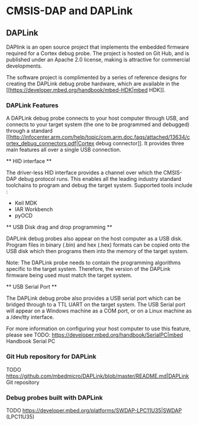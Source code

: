 # CMSIS-DAP and DAPLink


## DAPLink

DAPlink is an open source project that implements the embedded firmware required for a Cortex debug probe. The project is hosted on Git Hub, and is published under an Apache 2.0 license, making is attractive for commercial developments.

The software project is complimented by a series of reference designs for creating the DAPLink debug probe hardware, which are available in the [[https://developer.mbed.org/handbook/mbed-HDK|mbed HDK]].

### DAPLink Features

A DAPLink debug probe connects to your host computer through USB, and connects to your target system (the one to be programmed and debugged) through a standard [[http://infocenter.arm.com/help/topic/com.arm.doc.faqs/attached/13634/cortex_debug_connectors.pdf|Cortex debug connector]]. It provides three main features all over a single USB connection.

** HID interface **

The driver-less HID interface provides a channel over which the CMSIS-DAP debug protocol runs. This enables all the leading industry standard toolchains to program and debug the target system. Supported tools include :

  * Keil MDK
  * IAR Workbench
  * pyOCD


** USB Disk drag and drop programming **

DAPLink debug probes also appear on the host computer as a USB disk. Program files in binary (.bin) and hex (.hex) formats can be copied onto the USB disk which then programs them into the memory of the target system.

Note: The DAPLink probe needs to contain the programming algorithms specific to the target system. Therefore, the version of the DAPLink firmware being used must match the target system.

** USB Serial Port **

The DAPLink debug probe also provides a USB serial port which can be bridged through to a TTL UART on the target system.
The USB Serial port will appear on a Windows machine as a COM port, or on a Linux machine as a /dev/tty interface.

For more information on configuring your host computer to use this feature, please see TODO: https://developer.mbed.org/handbook/SerialPC|mbed Handbook Serial PC


### Git Hub repository for DAPLink

TODO https://github.com/mbedmicro/DAPLink/blob/master/README.md|DAPLink Git repository



### Debug probes built with DAPLink

TODO https://developer.mbed.org/platforms/SWDAP-LPC11U35|SWDAP (LPC11U35)
